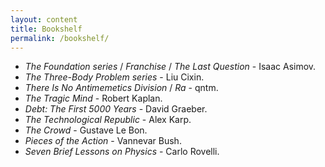 ```yaml
---
layout: content
title: Bookshelf
permalink: /bookshelf/
---
```


- *The Foundation series* / *Franchise* / *The Last Question* - Isaac Asimov.
- *The Three-Body Problem series* - Liu Cixin.
- *There Is No Antimemetics Division* / *Ra* - qntm.
- *The Tragic Mind* - Robert Kaplan.
- *Debt: The First 5000 Years* - David Graeber.
- *The Technological Republic* - Alex Karp.
- *The Crowd* - Gustave Le Bon.
- *Pieces of the Action* - Vannevar Bush.
- *Seven Brief Lessons on Physics* - Carlo Rovelli.